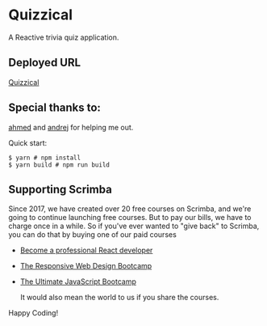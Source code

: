 # Quizzical

A Reactive trivia quiz application.

## Deployed URL

[Quizzical](https://quizzical-ali.netlify.app/)

## Special thanks to:

[ahmed](https://twitter.com/ahmedrowaihi) and
[andrej](https://twitter.com/reactive_dude) for helping me out.

Quick start:

```
$ yarn # npm install
$ yarn build # npm run build

```

## Supporting Scrimba

Since 2017, we have created over 20 free courses on Scrimba, and we're going to
continue launching free courses. But to pay our bills, we have to charge once
in a while. So if you've ever wanted to "give back" to Scrimba, you can do that by buying
one of our paid courses

- [Become a professional React developer](https://scrimba.com/course/greact)
- [The Responsive Web Design Bootcamp](https://scrimba.com/course/gresponsive)
- [The Ultimate JavaScript Bootcamp](https://scrimba.com/course/gjavascript)

  It would also mean the world to us if you share the courses.

Happy Coding!
